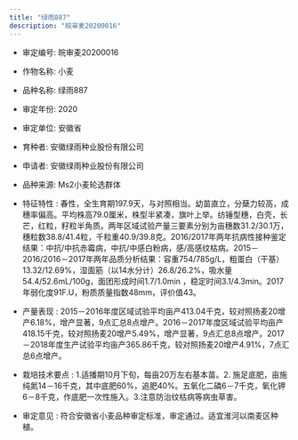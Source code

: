 ```yaml
---
title: "绿雨887"
description: "皖审麦20200016"
---
```

* 审定编号:  皖审麦20200016

*  作物名称:  小麦

*  品种名称:  绿雨887

*  审定年份:  2020

*  审定单位:  安徽省

* 育种者:  安徽绿雨种业股份有限公司

*  申请者:  安徽绿雨种业股份有限公司

*  品种来源:  Ms2小麦轮选群体

*  特征特性 : 
春性，全生育期197.9天，与对照相当。幼苗直立，分蘖力较高，成穗率偏高。平均株高79.0厘米，株型半紧凑，旗叶上举。纺锤型穗，白壳，长芒，红粒，籽粒半角质。两年区域试验产量三要素分别为亩穗数31.2/30.1万，穗粒数38.8/41.4粒，千粒重40.9/39.8克。2016/2017年两年抗病性接种鉴定结果：中抗/中抗赤霉病，中抗/中感白粉病，感/高感纹枯病。2015－2016/2016－2017年两年品质分析结果：容重754/785g/L，粗蛋白（干基） 13.32/12.69%，湿面筋（以14水分计）26.8/26.2%，吸水量54.4/52.6mL/100g，面团形成时间1.7/1.0min ，稳定时间3.1/4.3min。2017年弱化度91F.U，粉质质量指数48mm，评价值43。
 
*  产量表现 : 
2015－2016年度区域试验平均亩产413.04千克，较对照扬麦20增产6.18%，增产显著，9点汇总8点增产。2016－2017年度区域试验平均亩产418.15千克，较对照扬麦20增产5.49%，增产显著，9点汇总8点增产。2017－2018年度生产试验平均亩产365.86千克，较对照扬麦20增产4.91%，7点汇总6点增产。

*  栽培技术要点 : 
1.适播期10月下旬，每亩20万左右基本苗。2. 施足底肥，亩施纯氮14－16千克，其中底肥60%，追肥40%。五氧化二磷6－7千克，氧化钾6－8千克，作底肥一次性施入。3.注意防治纹枯病等病虫草害。

*  审定意见 : 
符合安徽省小麦品种审定标准，审定通过。适宜淮河以南麦区种植。
